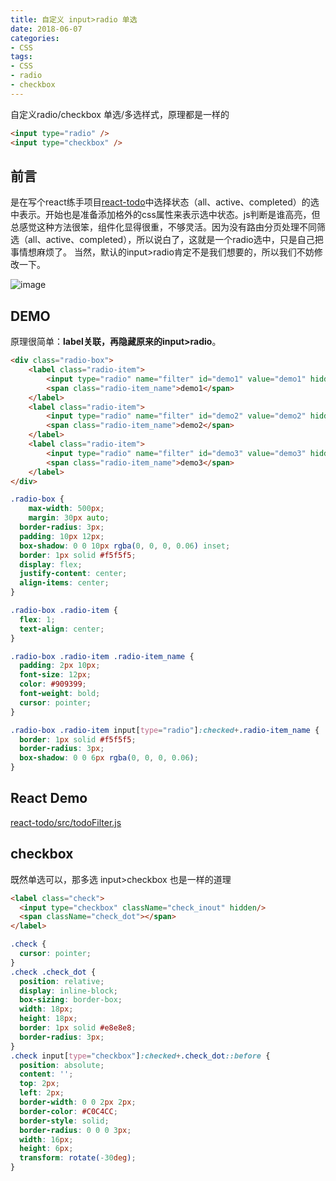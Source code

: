 ```yaml
---
title: 自定义 input>radio 单选
date: 2018-06-07
categories:
- CSS
tags:
- CSS
- radio
- checkbox
---
```


自定义radio/checkbox 单选/多选样式，原理都是一样的

```html
<input type="radio" />
<input type="checkbox" />
```
<!-- more -->

## 前言

是在写个react练手项目[react-todo](https://github.com/wangcch/react-todo)中选择状态（all、active、completed）的选中表示。开始也是准备添加格外的css属性来表示选中状态。js判断是谁高亮，但总感觉这种方法很笨，组件化显得很重，不够灵活。因为没有路由分页处理不同筛选（all、active、completed），所以说白了，这就是一个radio选中，只是自己把事情想麻烦了。
当然，默认的input>radio肯定不是我们想要的，所以我们不妨修改一下。

![image](https://cdn.wangcch.cc/blog/20180607151150.png)

## DEMO

原理很简单：**label关联，再隐藏原来的input>radio**。

```html
<div class="radio-box">
    <label class="radio-item">
        <input type="radio" name="filter" id="demo1" value="demo1" hidden />
        <span class="radio-item_name">demo1</span>
    </label>
    <label class="radio-item">
        <input type="radio" name="filter" id="demo2" value="demo2" hidden />
        <span class="radio-item_name">demo2</span>
    </label>
    <label class="radio-item">
        <input type="radio" name="filter" id="demo3" value="demo3" hidden />
        <span class="radio-item_name">demo3</span>
    </label>
</div>
```

```css
.radio-box {
	max-width: 500px;
	margin: 30px auto;
  border-radius: 3px;
  padding: 10px 12px;
  box-shadow: 0 0 10px rgba(0, 0, 0, 0.06) inset;
  border: 1px solid #f5f5f5;
  display: flex;
  justify-content: center;
  align-items: center;
}

.radio-box .radio-item {
  flex: 1;
  text-align: center;
}

.radio-box .radio-item .radio-item_name {
  padding: 2px 10px;
  font-size: 12px;
  color: #909399;
  font-weight: bold;
  cursor: pointer;
}

.radio-box .radio-item input[type="radio"]:checked+.radio-item_name {
  border: 1px solid #f5f5f5;
  border-radius: 3px;
  box-shadow: 0 0 6px rgba(0, 0, 0, 0.06);
}
```

## React Demo

[react-todo/src/todoFilter.js](https://github.com/wangcch/react-todo/blob/master/src/todoFilter.js)

## checkbox

既然单选可以，那多选 input>checkbox 也是一样的道理
```html
<label class="check">
  <input type="checkbox" className="check_inout" hidden/>
  <span className="check_dot"></span>
</label>
```

```css
.check {
  cursor: pointer;
}
.check .check_dot {
  position: relative;
  display: inline-block;
  box-sizing: border-box;
  width: 18px;
  height: 18px;
  border: 1px solid #e8e8e8;
  border-radius: 3px;
}
.check input[type="checkbox"]:checked+.check_dot::before {
  position: absolute;
  content: '';
  top: 2px;
  left: 2px;
  border-width: 0 0 2px 2px;
  border-color: #C0C4CC;
  border-style: solid;
  border-radius: 0 0 0 3px;
  width: 16px;
  height: 6px;
  transform: rotate(-30deg);
}
```